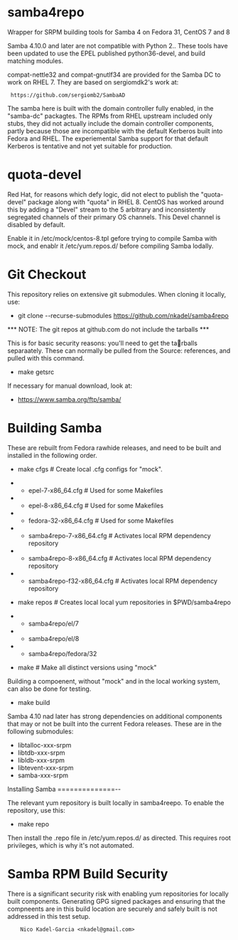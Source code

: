 samba4repo
==========

Wrapper for SRPM building tools for Samba 4 on Fedora 31, CentOS 7 and 8

Samba 4.10.0 and later are not compatible with Python 2.. These tools
have been updated to use the EPEL published python36-devel, and build
matching modules.

compat-nettle32 and compat-gnutlf34 are provided for the Samba DC
to work on RHEL 7. They are based on sergiomdk2's work at:

     https://github.com/sergiomb2/SambaAD

The samba here is built with the domain controller fully enabled, in
the "samba-dc" packagtes. The RPMs from RHEL upstream included only
stubs, they did not actually include the domain controller components,
partly because those are incompatible with the default Kerberos built
into Fedora and RHEL. The experiemental Samba support for that default
Kerberos is tentative and not yet suitable for production.

quota-devel
===========

Red Hat, for reasons which defy logic, did not elect to publish the
"quota-devel" package along with "quota" in RHEL 8. CentOS has worked
around this by adding a "Devel" stream to the 5 arbitrary and
inconsistently segregated channels of their primary OS channels. This
Devel channel is disabled by default.

Enable it in /etc/mock/centos-8.tpl gefore trying to compile Samba
with mock, and enablr it /etc/yum.repos.d/ before compiling Samba
lodally.

Git Checkout
===========

This repository relies on extensive git submodules. When cloning it locally, use:

* git clone --recurse-submodules https://github.com/nkadel/samba4repo

*** NOTE: The git repos at github.com do not include the tarballs ***

This is for basic security reasons: you'll need to get the tarballs separaately.
These can normally be pulled from the Source: references, and pulled with this command.

* make getsrc
    
If necessary for manual download, look at:

* https://www.samba.org/ftp/samba/

Building Samba
==============

These are rebuilt from Fedora rawhide releases, and need to be built
and installed in the following order.

* make cfgs # Create local .cfg configs for "mock".
* * epel-7-x86_64.cfg # Used for some Makefiles
* * epel-8-x86_64.cfg # Used for some Makefiles
* * fedora-32-x86_64.cfg # Used for some Makefiles
* * samba4repo-7-x86_64.cfg # Activates local RPM dependency repository
* * samba4repo-8-x86_64.cfg # Activates local RPM dependency repository
* * samba4repo-f32-x86_64.cfg # Activates local RPM dependency repository

* make repos # Creates local local yum repositories in $PWD/samba4repo
* * samba4repo/el/7
* * samba4repo/el/8
* * samba4repo/fedora/32

* make # Make all distinct versions using "mock"

Building a compoenent, without "mock" and in the local working system,
can also be done for testing.

* make build

Samba 4.10 nad later has strong dependencies on additional components that may or not be 
built into the current Fedora releases. These are in the following submodules:

* libtalloc-xxx-srpm
* libtdb-xxx-srpm
* libldb-xxx-srpm
* libtevent-xxx-srpm
* samba-xxx-srpm

Installing Samba
==============--

The relevant yum repository is built locally in samba4reepo. To enable the repository, use this:

* make repo

Then install the .repo file in /etc/yum.repos.d/ as directed. This
requires root privileges, which is why it's not automated.

Samba RPM Build Security
====================

There is a significant security risk with enabling yum repositories
for locally built components. Generating GPG signed packages and
ensuring that the compneents are in this build location are securely
and safely built is not addressed in this test setup.

		Nico Kadel-Garcia <nkadel@gmail.com>
